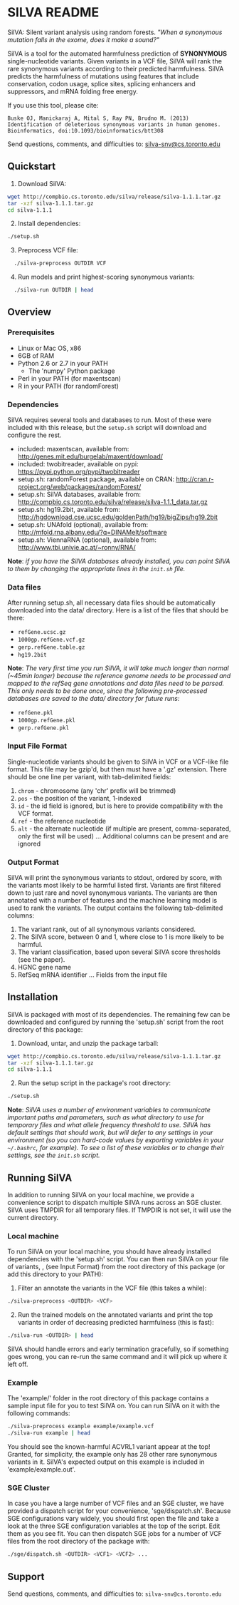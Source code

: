 # SILVA README #

SilVA: Silent variant analysis using random forests.
*"When a synonymous mutation falls in the exome, does it make a sound?"*


SilVA is a tool for the automated harmfulness prediction of **SYNONYMOUS** single-nucleotide variants. Given variants in a VCF file, SilVA will rank the rare synonymous variants according to their predicted harmfulness. SilVA predicts the harmfulness of mutations using features that include conservation, codon usage, splice sites, splicing enhancers and suppressors, and mRNA folding free energy.

If you use this tool, please cite:

    Buske OJ, Manickaraj A, Mital S, Ray PN, Brudno M. (2013)
    Identification of deleterious synonymous variants in human genomes.
    Bioinformatics, doi:10.1093/bioinformatics/btt308

Send questions, comments, and difficulties to: silva-snv@cs.toronto.edu


## Quickstart ##

1. Download SilVA:

  ```bash
wget http://compbio.cs.toronto.edu/silva/release/silva-1.1.1.tar.gz
tar -xzf silva-1.1.1.tar.gz
cd silva-1.1.1
```

2. Install dependencies:

  ```bash
./setup.sh
```

3. Preprocess VCF file:

  ```bash
    ./silva-preprocess OUTDIR VCF
```

4. Run models and print highest-scoring synonymous variants:

  ```bash
    ./silva-run OUTDIR | head
```

## Overview ##

### Prerequisites ###

- Linux or Mac OS, x86
- 6GB of RAM
- Python 2.6 or 2.7 in your PATH
  - The 'numpy' Python package
- Perl in your PATH (for maxentscan)
- R in your PATH (for randomForest)

### Dependencies ###

SilVA requires several tools and databases to run. Most of these were included with this release, but the `setup.sh` script will download and configure the rest.

- included: maxentscan, available from:
  http://genes.mit.edu/burgelab/maxent/download/
- included: twobitreader, available on pypi:
  https://pypi.python.org/pypi/twobitreader
- setup.sh: randomForest package, available on CRAN:
  http://cran.r-project.org/web/packages/randomForest/
- setup.sh: SilVA databases, available from:
  http://compbio.cs.toronto.edu/silva/release/silva-1.1.1_data.tar.gz
- setup.sh: hg19.2bit, available from:
  http://hgdownload.cse.ucsc.edu/goldenPath/hg19/bigZips/hg19.2bit
- setup.sh: UNAfold (optional), available from:
  http://mfold.rna.albany.edu/?q=DINAMelt/software
- setup.sh: ViennaRNA (optional), available from:
  http://www.tbi.univie.ac.at/~ronny/RNA/

**Note**: _if you have the SilVA databases already installed, you can point SilVA to them by changing the appropriate lines in the `init.sh` file._

### Data files ###

After running setup.sh, all necessary data files should be automatically downloaded into the data/ directory. Here is a list of the files that should be there:
- `refGene.ucsc.gz`
- `1000gp.refGene.vcf.gz`
- `gerp.refGene.table.gz`
- `hg19.2bit`

**Note**: _The very first time you run SilVA, it will take much longer than normal (~45min longer) because the reference genome needs to be processed and mapped to the refSeq gene annotations and data files need to be parsed. This only needs to be done once, since the following pre-processed databases are saved to the data/ directory for future runs:_
- `refGene.pkl`
- `1000gp.refGene.pkl`
- `gerp.refGene.pkl`

### Input File Format ###

Single-nucleotide variants should be given to SilVA in VCF or a VCF-like file format. This file may be gzip'd, but then must have a '.gz' extension. There should be one line per variant, with tab-delimited fields:

1. `chrom` - chromosome (any 'chr' prefix will be trimmed)
2. `pos` - the position of the variant, 1-indexed
3. `id` - the id field is ignored, but is here to provide compatibility with the VCF format.
4. `ref` - the reference nucleotide
5. `alt` - the alternate nucleotide (if multiple are present, comma-separated, only the first will be used)
... Additional columns can be present and are ignored

### Output Format ###

SilVA will print the synonymous variants to stdout, ordered by score, with the variants most likely to be harmful listed first. Variants are first filtered down to just rare and novel synonymous variants. The variants are then annotated with a number of features and the machine learning model is used to rank the variants. The output contains the following tab-delimited columns:

1. The variant rank, out of all synonymous variants considered.
2. The SilVA score, between 0 and 1, where close to 1 is more likely to be harmful.
3. The variant classification, based upon several SilVA score thresholds (see the paper).
3. HGNC gene name
4. RefSeq mRNA identifier
... Fields from the input file


## Installation ##

SilVA is packaged with most of its dependencies. The remaining few can be downloaded and configured by running the 'setup.sh' script from the root directory of this package:

1. Download, untar, and unzip the package tarball:

  ```bash
wget http://compbio.cs.toronto.edu/silva/release/silva-1.1.1.tar.gz
tar -xzf silva-1.1.1.tar.gz
cd silva-1.1.1
```

2. Run the setup script in the package's root directory:

  ```bash
./setup.sh
```

**Note**: _SilVA uses a number of environment variables to communicate important paths and parameters, such as what directory to use for temporary files and what allele frequency threshold to use. SilVA has default settings that should work, but will defer to any settings in your environment (so you can hard-code values by exporting variables in your `~/.bashrc`, for example). To see a list of these variables or to change their settings, see the `init.sh` script._


## Running SilVA ##

In addition to running SilVA on your local machine, we provide a convenience script to dispatch multiple SilVA runs across an SGE cluster. SilVA uses TMPDIR for all temporary files. If TMPDIR is not set, it will use the current directory.

### Local machine ###

To run SilVA on your local machine, you should have already installed dependencies with the 'setup.sh' script. You can then run SilVA on your file of variants, <VCF>, (see Input Format) from the root directory of this package (or add this directory to your PATH):

1. Filter an annotate the variants in the VCF file (this takes a while):

  ```bash
./silva-preprocess <OUTDIR> <VCF>
```

2. Run the trained models on the annotated variants and print the top variants in order of decreasing predicted harmfulness (this is fast):

  ```bash
./silva-run <OUTDIR> | head
```

SilVA should handle errors and early termination gracefully, so if something goes wrong, you can re-run the same command and it will pick up where it left off.

### Example ###

The 'example/' folder in the root directory of this package contains a sample input file for you to test SilVA on. You can run SilVA on it with the following commands:

```bash
./silva-preprocess example example/example.vcf
./silva-run example | head
```

You should see the known-harmful ACVRL1 variant appear at the top! Granted, for simplicity, the example only has 28 other rare synonymous variants in it. SilVA's expected output on this example is included in 'example/example.out'.

### SGE Cluster ###

In case you have a large number of VCF files and an SGE cluster, we have provided a dispatch script for your convenience, 'sge/dispatch.sh'. Because SGE configurations vary widely, you should first open the file and take a look at the three SGE configuration variables at the top of the script. Edit them as you see fit. You can then dispatch SGE jobs for a number of VCF files from the root directory of the package with:

```bash
./sge/dispatch.sh <OUTDIR> <VCF1> <VCF2> ...
```

## Support ##

Send questions, comments, and difficulties to: `silva-snv@cs.toronto.edu`
